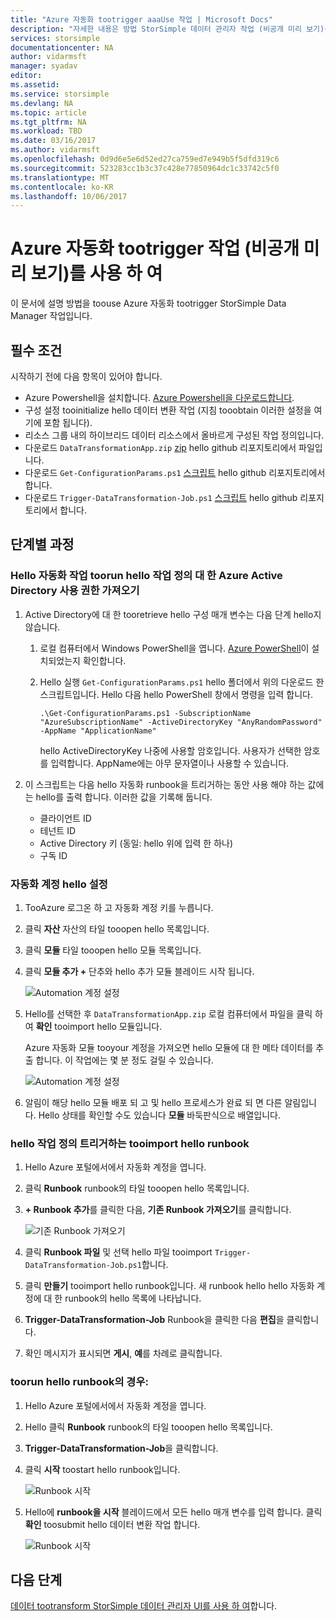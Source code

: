 ```yaml
---
title: "Azure 자동화 tootrigger aaaUse 작업 | Microsoft Docs"
description: "자세한 내용은 방법 StorSimple 데이터 관리자 작업 (비공개 미리 보기)를 트리거할 기준이 toouse Azure 자동화"
services: storsimple
documentationcenter: NA
author: vidarmsft
manager: syadav
editor: 
ms.assetid: 
ms.service: storsimple
ms.devlang: NA
ms.topic: article
ms.tgt_pltfrm: NA
ms.workload: TBD
ms.date: 03/16/2017
ms.author: vidarmsft
ms.openlocfilehash: 0d9d6e5e6d52ed27ca759ed7e949b5f5dfd319c6
ms.sourcegitcommit: 523283cc1b3c37c428e77850964dc1c33742c5f0
ms.translationtype: MT
ms.contentlocale: ko-KR
ms.lasthandoff: 10/06/2017
---
```

# <a name="use-azure-automation-tootrigger-a-job-private-preview"></a>Azure 자동화 tootrigger 작업 (비공개 미리 보기)를 사용 하 여

이 문서에 설명 방법을 toouse Azure 자동화 tootrigger StorSimple Data Manager 작업입니다.

## <a name="prerequisites"></a>필수 조건

시작하기 전에 다음 항목이 있어야 합니다.

*   Azure Powershell을 설치합니다. [Azure Powershell을 다운로드합니다](https://azure.microsoft.com/documentation/articles/powershell-install-configure/).
*   구성 설정 tooinitialize hello 데이터 변환 작업 (지침 tooobtain 이러한 설정을 여기에 포함 됩니다).
*   리소스 그룹 내의 하이브리드 데이터 리소스에서 올바르게 구성된 작업 정의입니다.
*   다운로드 `DataTransformationApp.zip` [zip](https://github.com/Azure-Samples/storsimple-dotnet-data-manager-get-started/raw/master/Azure%20Automation%20For%20Data%20Manager/DataTransformationApp.zip) hello github 리포지토리에서 파일입니다.
*   다운로드 `Get-ConfigurationParams.ps1` [스크립트](https://github.com/Azure-Samples/storsimple-dotnet-data-manager-get-started/blob/master/Azure%20Automation%20For%20Data%20Manager/Get-ConfigurationParams.ps1) hello github 리포지토리에서 합니다.
*   다운로드 `Trigger-DataTransformation-Job.ps1` [스크립트](https://github.com/Azure-Samples/storsimple-dotnet-data-manager-get-started/blob/master/Azure%20Automation%20For%20Data%20Manager/Trigger-DataTransformation-Job.ps1) hello github 리포지토리에서 합니다.

## <a name="step-by-step"></a>단계별 과정

### <a name="get-azure-active-directory-permissions-for-hello-automation-job-toorun-hello-job-definition"></a>Hello 자동화 작업 toorun hello 작업 정의 대 한 Azure Active Directory 사용 권한 가져오기

1. Active Directory에 대 한 tooretrieve hello 구성 매개 변수는 다음 단계 hello지 않습니다.

    1. 로컬 컴퓨터에서 Windows PowerShell을 엽니다. [Azure PowerShell](https://azure.microsoft.com/downloads/)이 설치되었는지 확인합니다.
    1. Hello 실행 `Get-ConfigurationParams.ps1` hello 폴더에서 위의 다운로드 한 스크립트입니다. Hello 다음 hello PowerShell 창에서 명령을 입력 합니다.

        ```
        .\Get-ConfigurationParams.ps1 -SubscriptionName "AzureSubscriptionName" -ActiveDirectoryKey "AnyRandomPassword" -AppName "ApplicationName"
         ```

        hello ActiveDirectoryKey 나중에 사용할 암호입니다. 사용자가 선택한 암호를 입력합니다. AppName에는 아무 문자열이나 사용할 수 있습니다.

2. 이 스크립트는 다음 hello 자동화 runbook을 트리거하는 동안 사용 해야 하는 값에는 hello를 출력 합니다. 이러한 값을 기록해 둡니다.

    - 클라이언트 ID
    - 테넌트 ID
    - Active Directory 키 (동일: hello 위에 입력 한 하나)
    - 구독 ID

### <a name="set-up-hello-automation-account"></a>자동화 계정 hello 설정

1. TooAzure 로그온 하 고 자동화 계정 키를 누릅니다.
2. 클릭 **자산** 자산의 타일 tooopen hello 목록입니다.
3. 클릭 **모듈** 타일 tooopen hello 모듈 목록입니다.
4. 클릭 **모듈 추가 +** 단추와 hello 추가 모듈 블레이드 시작 됩니다.

    ![Automation 계정 설정](./media/storsimple-data-manager-job-using-automation/add-module1m.png)

5. Hello를 선택한 후 `DataTransformationApp.zip` 로컬 컴퓨터에서 파일을 클릭 하 여 **확인** tooimport hello 모듈입니다.

   Azure 자동화 모듈 tooyour 계정을 가져오면 hello 모듈에 대 한 메타 데이터를 추출 합니다. 이 작업에는 몇 분 정도 걸릴 수 있습니다.

   ![Automation 계정 설정](./media/storsimple-data-manager-job-using-automation/add-module2m.png)

   

6. 알림이 해당 hello 모듈 배포 되 고 및 hello 프로세스가 완료 되 면 다른 알림입니다.  Hello 상태를 확인할 수도 있습니다 **모듈** 바둑판식으로 배열입니다.

### <a name="tooimport-hello-runbook-that-triggers-hello-job-definition"></a>hello 작업 정의 트리거하는 tooimport hello runbook

1. Hello Azure 포털에서에서 자동화 계정을 엽니다.
2. 클릭 **Runbook** runbook의 타일 tooopen hello 목록입니다.
3. **+ Runbook 추가**를 클릭한 다음, **기존 Runbook 가져오기**를 클릭합니다.

   ![기존 Runbook 가져오기](./media/storsimple-data-manager-job-using-automation/import-a-runbook.png)

4. 클릭 **Runbook 파일** 및 선택 hello 파일 tooimport `Trigger-DataTransformation-Job.ps1`합니다.
5. 클릭 **만들기** tooimport hello runbook입니다. 새 runbook hello hello 자동화 계정에 대 한 runbook의 hello 목록에 나타납니다.
7. **Trigger-DataTransformation-Job** Runbook을 클릭한 다음 **편집**을 클릭합니다.
8. 확인 메시지가 표시되면 **게시**, **예**를 차례로 클릭합니다.


### <a name="toorun-hello-runbook"></a>toorun hello runbook의 경우:
1. Hello Azure 포털에서에서 자동화 계정을 엽니다.
2. Hello 클릭 **Runbook** runbook의 타일 tooopen hello 목록입니다.
3. **Trigger-DataTransformation-Job**을 클릭합니다.
4. 클릭 **시작** toostart hello runbook입니다.

   ![Runbook 시작](./media/storsimple-data-manager-job-using-automation/run-runbook1m.png)

5. Hello에 **runbook을 시작** 블레이드에서 모든 hello 매개 변수를 입력 합니다. 클릭 **확인** toosubmit hello 데이터 변환 작업 합니다.

   ![Runbook 시작](./media/storsimple-data-manager-job-using-automation/run-runbook2m.png)


## <a name="next-steps"></a>다음 단계

[데이터 tootransform StorSimple 데이터 관리자 UI를 사용 하 여](storsimple-data-manager-ui.md)합니다.
